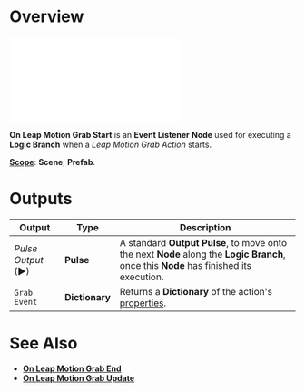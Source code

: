 # Overview

![The On Leap Motion Grab Start Node.](on-leapmotion-grab-start.md)

**On Leap Motion Grab Start** is an **Event Listener** **Node** used for executing a **Logic Branch** when a *Leap Motion Grab Action* starts.

[**Scope**](../../overview.md#scopes): **Scene**, **Prefab**.


# Outputs

|Output|Type|Description|
|---|---|---|
|*Pulse Output* (►)|**Pulse**|A standard **Output Pulse**, to move onto the next **Node** along the **Logic Branch**, once this **Node** has finished its execution.|
| `Grab Event` | **Dictionary** |Returns a **Dictionary** of the action's [properties](README.md#properties).  |

# See Also

* [**On Leap Motion Grab End**](on-leapmotion-grab-end.md)
* [**On Leap Motion Grab Update**](on-leapmotion-grab-update.md)
